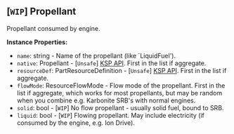 ## \[`WIP`\] Propellant

Propellant consumed by engine.


**Instance Properties:**
- `name`: string - Name of the propellant (like `LiquidFuel').
- `native`: Propellant - \[`Unsafe`\] [KSP API](https://kerbalspaceprogram.com/api/class_propellant.html). First in the list if aggregate.
- `resourceDef`: PartResourceDefinition - \[`Unsafe`\] [KSP API](https://kerbalspaceprogram.com/api/class_part_resource_definition.html). First in the list if aggregate.
- `flowMode`: ResourceFlowMode - Flow mode of the propellant. First in the list if aggregate, which works for most propellants, but may be random when you combine e.g. Karbonite SRB's with normal engines.
- `solid`: bool - \[`WIP`\] No flow propellant - usually solid fuel, bound to SRB.
- `liquid`: bool - \[`WIP`\] Flowing propellant. May include electricity (if consumed by the engine, e.g. Ion Drive).
